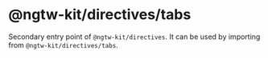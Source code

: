 # @ngtw-kit/directives/tabs

Secondary entry point of `@ngtw-kit/directives`. It can be used by importing from `@ngtw-kit/directives/tabs`.
